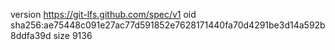 version https://git-lfs.github.com/spec/v1
oid sha256:ae75448c091e27ac77d591852e7628171440fa70d4291be3d14a592b8ddfa39d
size 9136
